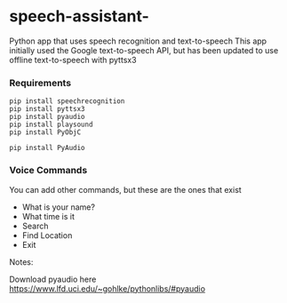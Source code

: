# speech-assistant-
Python app that uses speech recognition and text-to-speech This app initially used the Google text-to-speech API, but has been updated to use offline text-to-speech with pyttsx3

### Requirements

```
pip install speechrecognition
pip install pyttsx3
pip install pyaudio
pip install playsound
pip install PyObjC
```
```
pip install PyAudio
```
### Voice Commands

You can add other commands, but these are the ones that exist

- What is your name?
- What time is it
- Search
- Find Location
- Exit

Notes:

Download pyaudio here 
https://www.lfd.uci.edu/~gohlke/pythonlibs/#pyaudio
